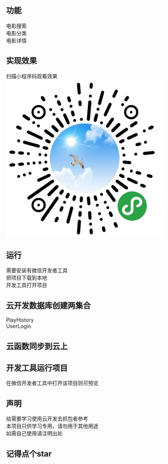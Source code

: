 ## 功能
电影搜索  
电影分类  
电影详情  

## 实现效果
扫描小程序码观看效果
![Image](https://github.com/master1Sun/MovieLook1/blob/master/%E5%B0%8F%E7%A8%8B%E5%BA%8F%E7%A2%BC.jpg)

## 运行
需要安装有微信开发者工具  
把项目下载到本地  
开发工具打开项目  

## 云开发数据库创建两集合
PlayHistory  
UserLogin  

## 云函数同步到云上

## 开发工具运行项目
在微信开发者工具中打开该项目则可预览


## 声明
给需要学习使用云开发去抓包者参考  
本项目只供学习专用，请勿用于其他用途  
如需自己使用请注明出处  

## 记得点个star
